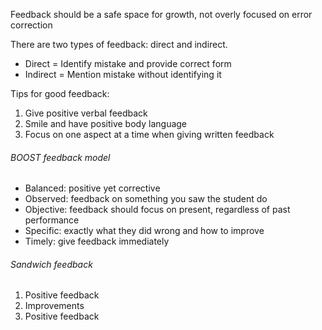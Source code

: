 Feedback should be a safe space for growth, not overly focused on error correction

There are two types of feedback: direct and indirect.
- Direct = Identify mistake and provide correct form
- Indirect = Mention mistake without identifying it

Tips for good feedback:
1. Give positive verbal feedback
2. Smile and have positive body language
3. Focus on one aspect at a time when giving written feedback

###### BOOST feedback model
- Balanced: positive yet corrective
- Observed: feedback on something you saw the student do
- Objective: feedback should focus on present, regardless of past performance
- Specific: exactly what they did wrong and how to improve
- Timely: give feedback immediately

###### Sandwich feedback
1. Positive feedback
2. Improvements
3. Positive feedback